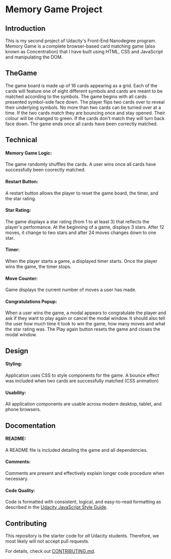 # Memory Game Project

## Introduction

This is my second project of Udacity's Front-End Nanodegree program. Memory Game is a complete browser-based card matching game (also known as Concentration) that I have built using HTML, CSS and JavaScript and manipulating the DOM.


## TheGame

The game board is made up of 16 cards appearing as a grid. Each of the cards will feature one of eight different symbols and cards are meant to be matched according to the symbols. The game begins with all cards presented symbol-side face down.
The player flips two cards over to reveal their underlying symbols. No more than two cards can be turned over at a time.
If the two cards match they are bouncing once and stay opened. Their colour will be changed to green.
If the cards don't match they will turn back face down. 
The game ends once all cards have been correctly matched.


## Technical

#### Memory Game Logic:
The game randomly shuffles the cards. A user wins once all cards have successfully been coorectly matched.

#### Restart Button: 
A restart button allows the player to reset the game board, the timer, and the star rating.

#### Star Rating: 
The game displays a star rating (from 1 to at least 3) that reflects the player's performance. At the beginning of a game, displays  3 stars. After 12 moves, it change to two stars and after 24 moves changes down to one star.

#### Timer: 
When the player starts a game, a displayed timer starts. Once the player wins the game, the timer stops.

#### Move Counter: 
Game displays the current number of moves a user has made.

#### Congratulations Popup: 
When a user wins the game, a modal appears to congratulate the player and ask if they want to play again or cancel the modal window. It should also tell the user how much time it took to win the game, how many moves and what the star rating was. The Play again button resets the game and closes the modal window.

## Design

#### Styling: 
Application uses CSS to style components for the game. A bounce effect was included when two cards are successfully matched (CSS animation)

#### Usability: 
All application components are usable across modern desktop, tablet, and phone browsers.

## Docomentation


#### README:
A README file is included detailing the game and all dependencies.

#### Comments:
Comments are present and effectively explain longer code procedure when necessary.

#### Code Quality:
Code is formatted with consistent, logical, and easy-to-read formatting as described in the [Udacity JavaScript Style Guide](http://udacity.github.io/frontend-nanodegree-styleguide/javascript.html).

## Contributing

This repository is the starter code for _all_ Udacity students. Therefore, we most likely will not accept pull requests.

For details, check out [CONTRIBUTING.md](CONTRIBUTING.md).
